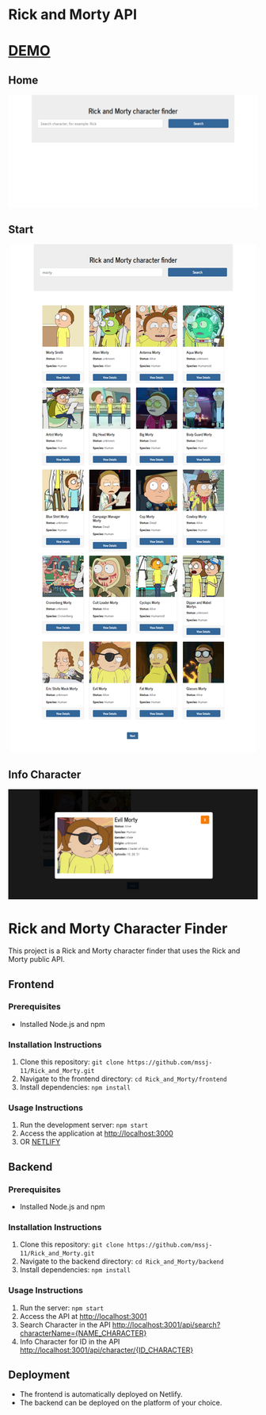 # Rick and Morty API

#   [DEMO](https://react-rickandmorty-node.netlify.app/)
## Home
<p align="center"><img src="1.png"></p>

## Start
<p align="center"><img src="2.png"></p>

## Info Character
<p align="center"><img src="3.png"></p>




# Rick and Morty Character Finder

This project is a Rick and Morty character finder that uses the Rick and Morty public API.

## Frontend

### Prerequisites
- Installed Node.js and npm

### Installation Instructions
1. Clone this repository: `git clone https://github.com/mssj-11/Rick_and_Morty.git`
2. Navigate to the frontend directory: `cd Rick_and_Morty/frontend`
3. Install dependencies: `npm install`

### Usage Instructions
1. Run the development server: `npm start`
2. Access the application at [http://localhost:3000](http://localhost:3000)
3. OR [NETLIFY](https://react-rickandmorty-node.netlify.app/)

## Backend

### Prerequisites
- Installed Node.js and npm

### Installation Instructions
1. Clone this repository: `git clone https://github.com/mssj-11/Rick_and_Morty.git`
2. Navigate to the backend directory: `cd Rick_and_Morty/backend`
3. Install dependencies: `npm install`

### Usage Instructions
1. Run the server: `npm start`
2. Access the API at [http://localhost:3001](http://localhost:3001)
2. Search Character in the API  [http://localhost:3001/api/search?characterName={NAME_CHARACTER}](http://localhost:3001/api/search?characterName=Rick)
2. Info Character for ID in the API  [http://localhost:3001/api/character/{ID_CHARACTER}](http://localhost:3001/api/character/2)

## Deployment

- The frontend is automatically deployed on Netlify.
- The backend can be deployed on the platform of your choice.
